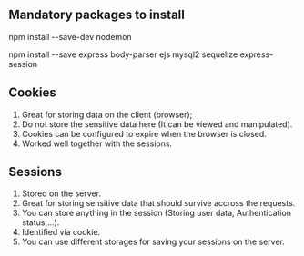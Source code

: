 ## Mandatory packages to install

npm install --save-dev nodemon

npm install --save express body-parser ejs mysql2 sequelize express-session


## Cookies

1. Great for storing data on the client (browser);
2. Do not store the sensitive data here (It can be viewed and manipulated).
3. Cookies can be configured to expire when the browser is closed.
4. Worked well together with the sessions.


## Sessions

1. Stored on the server.
2. Great for storing sensitive data that should survive accross the requests.
3. You can store anything in the session (Storing user data, Authentication status,...).
4. Identified via cookie.
5. You can use different storages for saving your sessions on the server.
